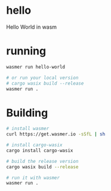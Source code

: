 # hello
Hello World in wasm

# running
```bash
wasmer run hello-world

# or run your local version
# cargo wasix build --release
wasmer run .
```

# Building

```bash
# install wasmer
curl https://get.wasmer.io -sSfL | sh

# install cargo-wasix
cargo install cargo-wasix

# build the release version
cargo wasix build --release

# run it with wasmer
wasmer run .
```
